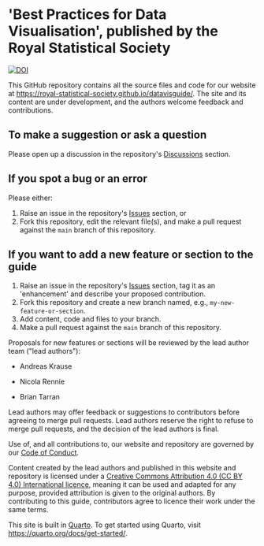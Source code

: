 # 'Best Practices for Data Visualisation', published by the Royal Statistical Society

[![DOI](https://zenodo.org/badge/DOI/10.5281/zenodo.10600718.svg)](https://doi.org/10.5281/zenodo.10600718)

This GitHub repository contains all the source files and code for our website at <https://royal-statistical-society.github.io/datavisguide/>. The site and its content are under development, and the authors welcome feedback and contributions.

## To make a suggestion or ask a question

Please open up a discussion in the repository's [Discussions](https://github.com/royal-statistical-society/datavisguide/discussions) section.

## If you spot a bug or an error

Please either:

1.  Raise an issue in the repository's [Issues](https://github.com/royal-statistical-society/datavisguide/issues) section, or
2.  Fork this repository, edit the relevant file(s), and make a pull request against the `main` branch of this repository.

## If you want to add a new feature or section to the guide

1.  Raise an issue in the repository's [Issues](https://github.com/royal-statistical-society/datavisguide/issues) section, tag it as an 'enhancement' and describe your proposed contribution.
2.  Fork this repository and create a new branch named, e.g., `my-new-feature-or-section`.
3.  Add content, code and files to your branch.
4.  Make a pull request against the `main` branch of this repository.

Proposals for new features or sections will be reviewed by the lead author team ("lead authors"):

-   Andreas Krause

-   Nicola Rennie

-   Brian Tarran

Lead authors may offer feedback or suggestions to contributors before agreeing to merge pull requests. Lead authors reserve the right to refuse to merge pull requests, and the decision of the lead authors is final.

Use of, and all contributions to, our website and repository are governed by our [Code of Conduct](CODE_OF_CONDUCT.md).

Content created by the lead authors and published in this website and repository is licensed under a [Creative Commons Attribution 4.0 (CC BY 4.0) International licence](http://creativecommons.org/licenses/by/4.0/?ref=chooser-v1), meaning it can be used and adapted for any purpose, provided attribution is given to the original authors. By contributing to this guide, contributors agree to licence their work under the same terms.

This site is built in [Quarto](https://quarto.org/). To get started using Quarto, visit <https://quarto.org/docs/get-started/>.

## 
